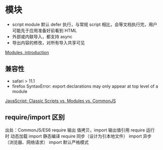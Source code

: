 # 模块

- script module 默认 defer 执行，与常规 script 相比，会等文档执行完，用户可能先于应用准备好前看到 HTML
- 外部或内联导入，都支持 async
- 导出内容的修改，对所有导入共享可见

[Modules, introduction](https://javascript.info/modules-intro)

## 兼容性
- safari > 11.1
- firefox
SyntaxError: export declarations may only appear at top level of a module

[JavaScript: Classic Scripts vs. Modules vs. CommonJS](https://gist.github.com/jkrems/b14894e0b8efde10aa10a28c652d3541)

## require/import 区别
出处：CommonJS/ES6
require 输出 值拷贝，import 输出值引用
require 运行时 动态加载 import 静态编译
require 同步（设计为引本地文件） import 异步（浏览器、网络请求）
import 默认严格模式



